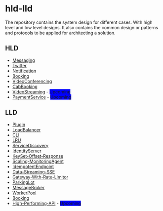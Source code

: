 # hld-lld

The repository contains the system design for different cases. With high level and low level designs.
It also contains the common design or patterns and protocols to be applied for architecting a solution.

## HLD

- [Messaging](hld/messaging.md)
- [Twitter](hld/twitter.md)
- [Notification](hld/notification.md)
- [Booking](hld/booking.md)
- [VideoConferencing](hld/video-conferencing.md)
- [CabBooking](hld/cab.md)
- [VideoStreaming](hld/video-streaming.md) - <span style="background-color: blue;">Upcoming</span>
- [PaymentService](hld/video-streaming.md) - <span style="background-color: blue;">Upcoming</span>

## LLD

- [Plugin](lld/plugin/plugin.md)
- [LoadBalancer](lld/load-balancer/loadbalancer.md)
- [CLI](https://github.com/arpitfs/statistics-cli)
- [LRU](https://github.com/arpitfs/dsa/tree/main/lru)
- [ServiceDiscovery](https://github.com/arpitfs/service-discovery)
- [IdentityServer](https://github.com/arpitfs/identity-tokenizer)
- [KeySet-Offset-Response](lld/api/api.md)
- [Scaling-MonitoringAgent](lld/scaling/scaling.md)
- [IdempotentEndpoint](lld/idempotent/idempotent.md)
- [Data-Streaming-SSE](lld/streaming/streaming.md)
- [Gateway-With-Rate-Limitor](lld/gateway/gateway.md)
- [ParkingLot](lld/parking/parking.md)
- [MessageBroker](lld/message-broker/message-broker.md)
- [WorkerPool](lld/worker-pool/worker.md)
- [Booking](lld/booking/booking.md)
- [High-Performing-API](lld/high-perf-api/high-performing-api.md) - <span style="background-color: blue;">Upcoming</span>